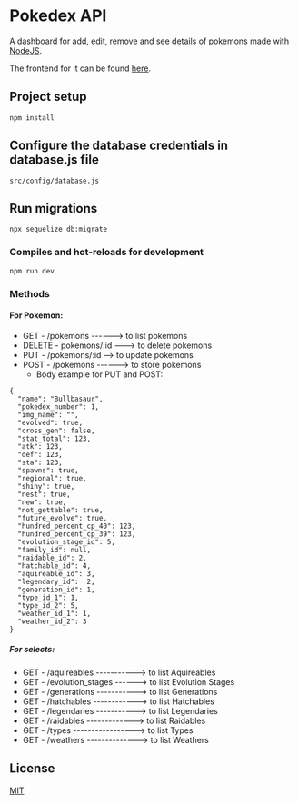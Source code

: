 # Pokedex API

A dashboard for add, edit, remove and see details of pokemons made with [NodeJS](https://nodejs.org/en/). 

The frontend for it can be found [here](https://github.com/luiz-ortega/pokemon_client).

## Project setup
```
npm install
```

## Configure the database credentials in database.js file
```
src/config/database.js
````

## Run migrations
```
npx sequelize db:migrate 
````

### Compiles and hot-reloads for development
```
npm run dev
```

### Methods

#### For Pokemon:
- GET    - /pokemons ------> to list pokemons
- DELETE - pokemons/:id ---> to delete pokemons
- PUT    - /pokemons/:id --> to update pokemons
- POST   - /pokemons ------> to store pokemons
  - Body example for PUT and POST:
```
{
  "name": "Bullbasaur",
  "pokedex_number": 1,
  "img_name": "",
  "evolved": true,
  "cross_gen": false,
  "stat_total": 123,
  "atk": 123,
  "def": 123,
  "sta": 123,
  "spawns": true,
  "regional": true,
  "shiny": true,
  "nest": true,
  "new": true,
  "not_gettable": true,
  "future_evolve": true,
  "hundred_percent_cp_40": 123,
  "hundred_percent_cp_39": 123,
  "evolution_stage_id": 5,
  "family_id": null,
  "raidable_id": 2,
  "hatchable_id": 4,
  "aquireable_id": 3,
  "legendary_id":  2,
  "generation_id": 1,
  "type_id_1": 1,
  "type_id_2": 5,
  "weather_id_1": 1,
  "weather_id_2": 3
}
```
##### For selects:
- GET - /aquireables -----------> to list Aquireables
- GET - /evolution_stages ------> to list Evolution Stages
- GET - /generations -----------> to list Generations
- GET - /hatchables ------------> to list Hatchables
- GET - /legendaries -----------> to list Legendaries
- GET - /raidables -------------> to list Raidables
- GET - /types -----------------> to list Types
- GET - /weathers --------------> to list Weathers


## License
[MIT](https://choosealicense.com/licenses/mit/)


